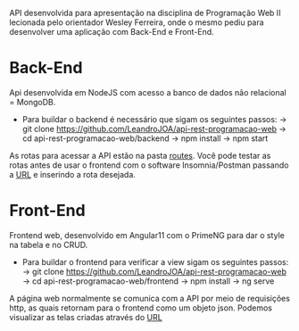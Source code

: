 API desenvolvida para apresentação na disciplina de Programação Web II lecionada pelo orientador Wesley Ferreira, onde o mesmo pediu para desenvolver uma aplicação com Back-End e Front-End.

# Back-End

Api desenvolvida em NodeJS com acesso a banco de dados não relacional = MongoDB.

- Para buildar o backend é necessário que sigam os seguintes passos:
  &#8594; git clone https://github.com/LeandroJOA/api-rest-programacao-web
  &#8594; cd api-rest-programacao-web/backend
  &#8594; npm install
  &#8594; npm start

As rotas para acessar a API estão na pasta [routes](https://github.com/LeandroJOA/api-rest-programacao-web/tree/main/backend/routes). Você pode testar as rotas antes de usar o frontend com o software Insomnia/Postman passando a [URL](https://localhost:4000) e inserindo a rota desejada.

# Front-End

Frontend web, desenvolvido em Angular11 com o PrimeNG para dar o style na tabela e no CRUD.
  
- Para buildar o frontend para verificar a view sigam os seguintes passos:
  &#8594; git clone https://github.com/LeandroJOA/api-rest-programacao-web
  &#8594; cd api-rest-programacao-web/frontend
  &#8594; npm install
  &#8594; ng serve

A página web normalmente se comunica com a API por meio de requisições http, as quais retornam para o frontend como um objeto json. Podemos visualizar as telas criadas através do [URL](https://localhost:4200)